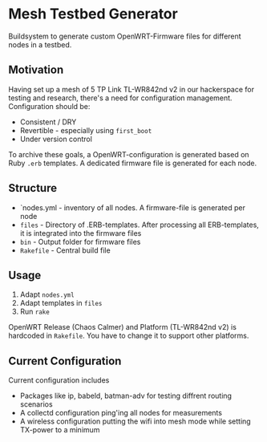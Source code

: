 Mesh Testbed Generator
=======================

Buildsystem to generate custom OpenWRT-Firmware files for different nodes in a testbed.

Motivation
-------------
Having set up a mesh of 5 TP Link TL-WR842nd v2 in our hackerspace for testing and research, there's a need for configuration management. Configuration should be:
* Consistent / DRY
* Revertible - especially using `first_boot` 
* Under version control

To archive these goals, a OpenWRT-configuration is generated based on Ruby `.erb` templates. A dedicated firmware file is generated for each node.

Structure
-----------------
* `nodes.yml - inventory of all nodes. A firmware-file is generated per node
* `files` - Directory of .ERB-templates. After processing all ERB-templates, it is integrated into the firmware files
* `bin` - Output folder for firmware files
* `Rakefile` - Central build file

Usage
---------------
1. Adapt `nodes.yml`
2. Adapt templates in `files`
3. Run `rake`

OpenWRT Release (Chaos Calmer) and Platform (TL-WR842nd v2) is hardcoded in `Rakefile`. You have to change it to support other platforms.

Current Configuration
------------------------
Current configuration includes
* Packages like ip, babeld, batman-adv for testing diffrent routing scenarios
* A collectd configuration ping'ing all nodes for measurements
* A wireless configuration putting the wifi into mesh mode while setting TX-power to a minimum
